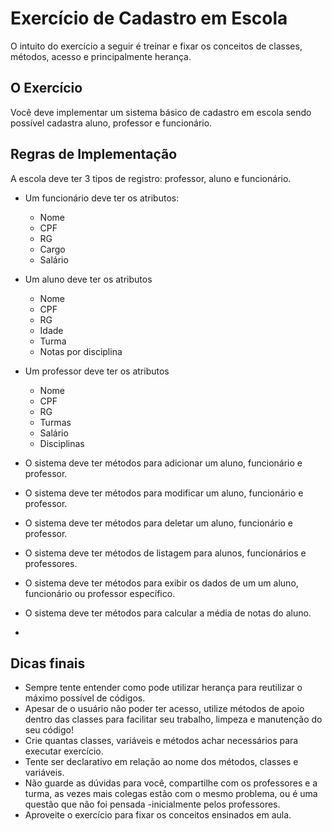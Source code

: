 # Exercício de Cadastro em Escola
O intuito do exercício a seguir é treinar e fixar os conceitos de classes, métodos, acesso e principalmente herança.

## O Exercício
Você deve implementar um sistema básico de cadastro em escola sendo possível cadastra aluno, professor e funcionário.

## Regras de Implementação
A escola deve ter 3 tipos de registro: professor, aluno e funcionário.
- Um funcionário deve ter os atributos:
  - Nome
  - CPF
  - RG
  - Cargo
  - Salário

- Um aluno deve ter os atributos
  - Nome
  - CPF
  - RG
  - Idade
  - Turma
  - Notas por disciplina

- Um professor deve ter os atributos
  - Nome
  - CPF
  - RG
  - Turmas
  - Salário
  - Disciplinas

- O sistema deve ter métodos para adicionar um aluno, funcionário e professor.
- O sistema deve ter métodos para modificar um aluno, funcionário e professor.
- O sistema deve ter métodos para deletar um aluno, funcionário e professor.
- O sistema deve ter métodos de listagem para alunos, funcionários e professores.
- O sistema deve ter métodos para exibir os dados de um um aluno, funcionário ou professor específico.
- O sistema deve ter métodos para calcular a média de notas do aluno.
- 
## Dicas finais
- Sempre tente entender como pode utilizar herança para reutilizar o máximo possível de códigos.
- Apesar de o usuário não poder ter acesso, utilize métodos de apoio dentro das classes para facilitar seu trabalho, limpeza e manutenção do seu código!
- Crie quantas classes, variáveis e métodos achar necessários para executar exercício.
- Tente ser declarativo em relação ao nome dos métodos, classes e variáveis.
- Não guarde as dúvidas para você, compartilhe com os professores e a turma, as vezes mais colegas estão com o mesmo problema, ou é uma questão que não foi pensada -inicialmente pelos professores.
- Aproveite o exercício para fixar os conceitos ensinados em aula.

